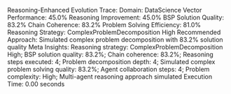 Reasoning-Enhanced Evolution Trace:
Domain: DataScience
Vector Performance: 45.0%
Reasoning Improvement: 45.0%
BSP Solution Quality: 83.2%
Chain Coherence: 83.2%
Problem Solving Efficiency: 81.0%
Reasoning Strategy: ComplexProblemDecomposition High
Recommended Approach: Simulated complex problem decomposition with 83.2% solution quality
Meta Insights: Reasoning strategy: ComplexProblemDecomposition High; BSP solution quality: 83.2%; Chain coherence: 83.2%; Reasoning steps executed: 4; Problem decomposition depth: 4; Simulated complex problem solving quality: 83.2%; Agent collaboration steps: 4; Problem complexity: High; Multi-agent reasoning approach simulated
Execution Time: 0.00 seconds